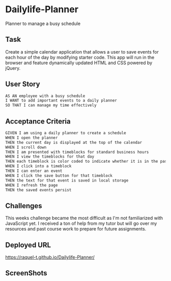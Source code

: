 # Dailylife-Planner
Planner to manage a busy schedule

## Task

Create a simple calendar application that allows a user to save events for each hour of the day by modifying starter code. This app will run in the browser and feature dynamically updated HTML and CSS powered by jQuery.

## User Story

```md
AS AN employee with a busy schedule 
I WANT to add important events to a daily planner 
SO THAT I can manage my time effectively
```

## Acceptance Criteria

```md
GIVEN I am using a daily planner to create a schedule
WHEN I open the planner
THEN the current day is displayed at the top of the calendar
WHEN I scroll down
THEN I am presented with timeblocks for standard business hours
WHEN I view the timeblocks for that day
THEN each timeblock is color coded to indicate whether it is in the past, present, or future
WHEN I click into a timeblock
THEN I can enter an event
WHEN I click the save button for that timeblock
THEN the text for that event is saved in local storage
WHEN I refresh the page
THEN the saved events persist
```
## Challenges
This weeks challenge became the most difficult as I'm not familiarized with JavaScript yet. I received a ton of help from my tutor but will go over my resources and past course work to prepare for future assignments.

## Deployed URL
https://raquel-t.github.io/Dailylife-Planner/

## ScreenShots 
